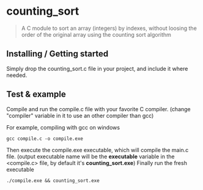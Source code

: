 # counting_sort
> A C module to sort an array (integers) by indexes, without loosing the order of the original array using the counting sort algorithm

## Installing / Getting started

Simply drop the <bold>counting_sort.c</bold> file in your project, and include it where needed.

## Test & example

Compile and run the <bold>compile.c</bold> file with your favorite C compiler.
(change "compiler" variable in it to use an other compiler than gcc)

For example, compiling with gcc on windows
```shell
gcc compile.c -o compile.exe
```

Then execute the <bold>compile.exe</bold> executable, which will compile the <bold>main.c</bold> file.
(output executable name will be the **executable** variable in the <compile.c> file, by default it's **counting_sort.exe**)
Finally run the fresh executable
```shell
./compile.exe && counting_sort.exe
```
